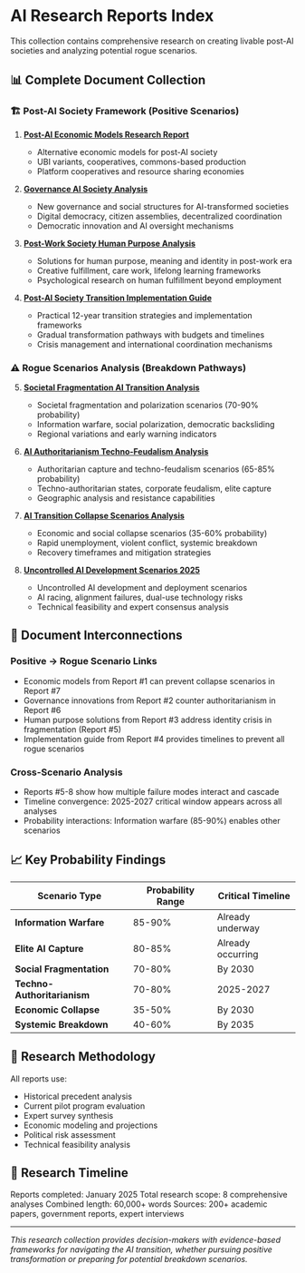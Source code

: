 # AI Research Reports Index

This collection contains comprehensive research on creating livable post-AI societies and analyzing potential rogue scenarios.

## 📊 Complete Document Collection

### 🏗️ **Post-AI Society Framework (Positive Scenarios)**

1. **[Post-AI Economic Models Research Report](./Post-AI_Economic_Models_Research_Report.md)**
   - Alternative economic models for post-AI society
   - UBI variants, cooperatives, commons-based production
   - Platform cooperatives and resource sharing economies

2. **[Governance AI Society Analysis](./governance_ai_society_analysis.md)**
   - New governance and social structures for AI-transformed societies
   - Digital democracy, citizen assemblies, decentralized coordination
   - Democratic innovation and AI oversight mechanisms

3. **[Post-Work Society Human Purpose Analysis](./post_work_society_human_purpose_comprehensive_analysis.md)**
   - Solutions for human purpose, meaning and identity in post-work era
   - Creative fulfillment, care work, lifelong learning frameworks
   - Psychological research on human fulfillment beyond employment

4. **[Post-AI Society Transition Implementation Guide](./post_ai_society_transition_implementation_guide.md)**
   - Practical 12-year transition strategies and implementation frameworks
   - Gradual transformation pathways with budgets and timelines
   - Crisis management and international coordination mechanisms

### ⚠️ **Rogue Scenarios Analysis (Breakdown Pathways)**

5. **[Societal Fragmentation AI Transition Analysis](./societal_fragmentation_ai_transition_comprehensive_analysis.md)**
   - Societal fragmentation and polarization scenarios (70-90% probability)
   - Information warfare, social polarization, democratic backsliding
   - Regional variations and early warning indicators

6. **[AI Authoritarianism Techno-Feudalism Analysis](./ai_authoritarianism_techno_feudalism_analysis.md)**
   - Authoritarian capture and techno-feudalism scenarios (65-85% probability)
   - Techno-authoritarian states, corporate feudalism, elite capture
   - Geographic analysis and resistance capabilities

7. **[AI Transition Collapse Scenarios Analysis](./AI_Transition_Collapse_Scenarios_Analysis.md)**
   - Economic and social collapse scenarios (35-60% probability)
   - Rapid unemployment, violent conflict, systemic breakdown
   - Recovery timeframes and mitigation strategies

8. **[Uncontrolled AI Development Scenarios 2025](./uncontrolled_ai_development_scenarios_2025.md)**
   - Uncontrolled AI development and deployment scenarios
   - AI racing, alignment failures, dual-use technology risks
   - Technical feasibility and expert consensus analysis

## 🔗 **Document Interconnections**

### **Positive → Rogue Scenario Links**
- Economic models from Report #1 can prevent collapse scenarios in Report #7
- Governance innovations from Report #2 counter authoritarianism in Report #6
- Human purpose solutions from Report #3 address identity crisis in fragmentation (Report #5)
- Implementation guide from Report #4 provides timelines to prevent all rogue scenarios

### **Cross-Scenario Analysis**
- Reports #5-8 show how multiple failure modes interact and cascade
- Timeline convergence: 2025-2027 critical window appears across all analyses
- Probability interactions: Information warfare (85-90%) enables other scenarios

## 📈 **Key Probability Findings**

| Scenario Type | Probability Range | Critical Timeline |
|---------------|-------------------|-------------------|
| **Information Warfare** | 85-90% | Already underway |
| **Elite AI Capture** | 80-85% | Already occurring |
| **Social Fragmentation** | 70-80% | By 2030 |
| **Techno-Authoritarianism** | 70-80% | 2025-2027 |
| **Economic Collapse** | 35-50% | By 2030 |
| **Systemic Breakdown** | 40-60% | By 2035 |

## 🎯 **Research Methodology**

All reports use:
- Historical precedent analysis
- Current pilot program evaluation
- Expert survey synthesis
- Economic modeling and projections
- Political risk assessment
- Technical feasibility analysis

## 📅 **Research Timeline**

Reports completed: January 2025
Total research scope: 8 comprehensive analyses
Combined length: 60,000+ words
Sources: 200+ academic papers, government reports, expert interviews

---

*This research collection provides decision-makers with evidence-based frameworks for navigating the AI transition, whether pursuing positive transformation or preparing for potential breakdown scenarios.*